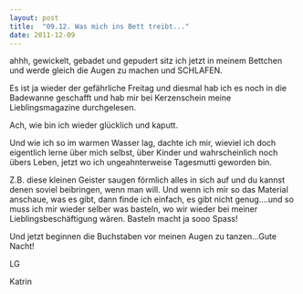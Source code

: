 ```yaml
---
layout: post
title:  "09.12. Was mich ins Bett treibt..."
date: 2011-12-09
---
```

ahhh, gewickelt, gebadet und gepudert sitz ich jetzt in meinem Bettchen und werde gleich die Augen zu machen und SCHLAFEN.


Es ist ja wieder der gefährliche Freitag und diesmal hab ich es noch in die Badewanne geschafft und hab mir bei Kerzenschein meine Lieblingsmagazine durchgelesen.



Ach, wie bin ich wieder glücklich und kaputt.



Und wie ich so im warmen Wasser lag, dachte ich mir, wieviel ich doch eigentlich lerne über mich selbst, über Kinder und wahrscheinlich noch übers Leben, jetzt wo ich ungeahnterweise Tagesmutti geworden bin.



Z.B. diese kleinen Geister saugen förmlich alles in sich auf und du kannst denen soviel beibringen, wenn man will. Und wenn ich mir so das Material anschaue, was es gibt, dann finde ich einfach, es gibt nicht genug….und so muss ich mir wieder selber was basteln, wo wir wieder bei meiner Lieblingsbeschäftigung wären. Basteln macht ja sooo Spass!



Und jetzt beginnen die Buchstaben vor meinen Augen zu tanzen…Gute Nacht!



LG

Katrin

